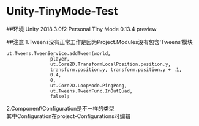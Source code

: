 # Unity-TinyMode-Test

##环境
Unity 2018.3.0f2 Personal
Tiny Mode 0.13.4 preview

##注意
1.Tweens没有正常工作是因为Project.Modules没有包含‘Tweens’模块
```
ut.Tweens.TweenService.addTween(world,
                player,
                ut.Core2D.TransformLocalPosition.position.y,
                transform.position.y, transform.position.y + .1,
                0.4,
                0,
                ut.Core2D.LoopMode.PingPong,
                ut.Tweens.TweenFunc.InOutQuad,
                false);
```

2.Component\Configuration是不一样的类型  
其中Configuration在project-Configurations可编辑
